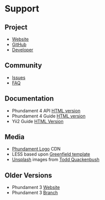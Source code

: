 Support
=======

Project
-------

- [Website](http://phundament.com)
- [GitHub](http://phundament.com)
- [Developer](http://diemeisterei.de)

Community
---------

- [Issues](https://github.com/phundament/app/issues?q=is%3Aopen+is%3Aissue+milestone%3A4.0)
- [FAQ](http://stackoverflow.com/questions/tagged/phundament)


Documentation
-------------

- Phundament 4 API [HTML version](http://docs.phundament.com/4.0/)
- Phundament 4 Guide [HTML version](http://docs.phundament.com/4.0/guide-index.html)
- Yii2 Guide [HTML Version](http://www.yiiframework.com/doc-2.0/guide-index.html)

Media
-----

- [Phundament Logo](http://t.phundament.com) CDN
- LESS based upon [Greenfield template]()
- [Unsplash]() images from  [Todd Quackenbush]()

Older Versions
--------------

- Phundament 3 [Website](http://v3.phundament.com/)
- Phundament 3 [Branch](https://github.com/phundament/app/tree/3.0)
